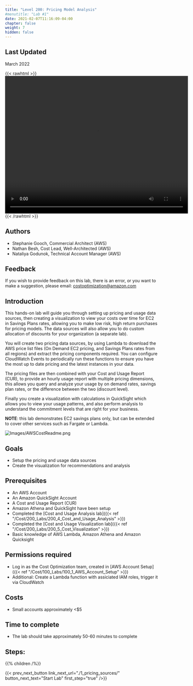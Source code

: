 ```yaml
---
title: "Level 200: Pricing Model Analysis"
#menutitle: "Lab #1"
date: 2021-02-07T11:16:09-04:00
chapter: false
weight: 7
hidden: false
---
```

## Last Updated
March 2022

{{< rawhtml >}}
<video width="600" height="450" controls>
  <source src="https://d3h9zoi3eqyz7s.cloudfront.net/Cost/Videos/PricingModelAnalysis.mp4" type="video/mp4">
  Your browser doesn't support video, or if you're on GitHub head to https://wellarchitectedlabs.com to watch the video.
</video>
{{< /rawhtml >}}


## Authors
- Stephanie Gooch, Commercial Architect (AWS)
- Nathan Besh, Cost Lead, Well-Architected (AWS)
- Nataliya Godunok, Technical Account Manager (AWS)


## Feedback
If you wish to provide feedback on this lab, there is an error, or you want to make a suggestion, please email: costoptimization@amazon.com

## Introduction
This hands-on lab will guide you through setting up pricing and usage data sources, then creating a visualization to view your costs over time for EC2 in Savings Plans rates, allowing you to make low risk, high return purchases for pricing models. The data sources will also allow you to do custom allocation of discounts for your organization (a separate lab).

You will create two pricing data sources, by using Lambda to download the AWS price list files (On Demand EC2 pricing, and Savings Plans rates from all regions) and extract the pricing components required. You can configure CloudWatch Events to periodically run these functions to ensure you have the most up to date pricing and the latest instances in your data.

The pricing files are then combined with your Cost and Usage Report (CUR), to provide an hourly usage report with multiple pricing dimensions, this allows you query and analyze your usage by on demand rates, savings plan rates, or the difference between the two (discount level).

Finally you create a visualization with calculations in QuickSight which allows you to view your usage patterns, and also perform analysis to understand the commitment levels that are right for your business.  

**NOTE**: this lab demonstrates EC2 savings plans only, but can be extended to cover other services such as Fargate or Lambda.


![Images/AWSCostReadme.png](/Cost/200_Pricing_Model_Analysis/Images/AWSCostReadme.png)

## Goals
- Setup the pricing and usage data sources
- Create the visualization for recommendations and analysis


## Prerequisites
- An AWS Account
- An Amazon QuickSight Account
- A Cost and Usage Report (CUR)
- Amazon Athena and QuickSight have been setup
- Completed the [Cost and Usage Analysis lab]({{< ref "/Cost/200_Labs/200_4_Cost_and_Usage_Analysis" >}})
- Completed the [Cost and Usage Visualization lab]({{< ref "/Cost/200_Labs/200_5_Cost_Visualization" >}})
- Basic knowledge of AWS Lambda, Amazon Athena and Amazon Quicksight


## Permissions required
- Log in as the Cost Optimization team, created in [AWS Account Setup]({{< ref "/Cost/100_Labs/100_1_AWS_Account_Setup" >}})
- Additional: Create a Lambda function with assiciated IAM roles, trigger it via CloudWatch


## Costs
- Small accounts approximately <$5

## Time to complete
- The lab should take approximately 50-60 minutes to complete

## Steps:
{{% children  /%}}

{{< prev_next_button link_next_url="./1_pricing_sources/" button_next_text="Start Lab" first_step="true" />}}